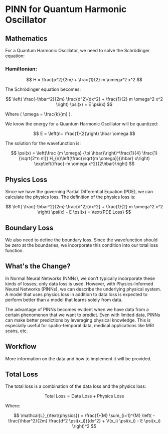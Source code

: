# PINN for Quantum Harmonic Oscillator

## Mathematics

For a Quantum Harmonic Oscillator, we need to solve the Schrödinger equation:

### Hamiltonian:
$$ H = \frac{p^2}{2m} + \frac{1}{2} m \omega^2 x^2 $$

The Schrödinger equation becomes:

$$ \left( \frac{-\hbar^2}{2m} \frac{d^2}{dx^2} + \frac{1}{2} m \omega^2 x^2 \right) \psi(x) = E \psi(x) $$

Where \( \omega = \frac{k}{m} \).

We know the energy for a Quantum Harmonic Oscillator will be quantized:

$$ E = \left(n+ \frac{1}{2}\right) \hbar \omega $$

The solution for the wavefunction is:

$$ \psi(x) = \left(\frac {m \omega} {\pi \hbar}\right)^\frac{1}{4} \frac{1}{\sqrt{2^n n!}} H_{n}\left(\frac{\sqrt{m \omega}}{\hbar} x\right) \exp\left(\frac{-m \omega x^2}{2\hbar}\right) $$

## Physics Loss

Since we have the governing Partial Differential Equation (PDE), we can calculate the physics loss. The definition of the physics loss is:

$$ \left( \frac{-\hbar^2}{2m} \frac{d^2}{dx^2} + \frac{1}{2} m \omega^2 x^2 \right) \psi(x) - E \psi(x) = \text{PDE Loss} $$

## Boundary Loss

We also need to define the boundary loss. Since the wavefunction should be zero at the boundaries, we incorporate this condition into our total loss function.

## What's the Change?

In Normal Neural Networks (NNNs), we don't typically incorporate these kinds of losses; only data loss is used. However, with Physics-Informed Neural Networks (PINNs), we can describe the underlying physical system. A model that uses physics loss in addition to data loss is expected to perform better than a model that learns solely from data.

The advantage of PINNs becomes evident when we have data from a certain phenomenon that we want to predict. Even with limited data, PINNs can make better predictions by leveraging physical knowledge. This is especially useful for spatio-temporal data, medical applications like MRI scans, etc.

## Workflow

More information on the data and how to implement it will be provided.

## Total Loss

The total loss is a combination of the data loss and the physics loss:

$$ \text{Total Loss} = \text{Data Loss} + \text{Physics Loss} $$

Where:

$$ \mathcal{L}_{\text{physics}} = \frac{1}{M} \sum_{i=1}^{M} \left( -\frac{\hbar^2}{2m} \frac{d^2 \psi(x_i)}{dx^2} + V(x_i) \psi(x_i) - E \psi(x_i) \right)^2 $$
